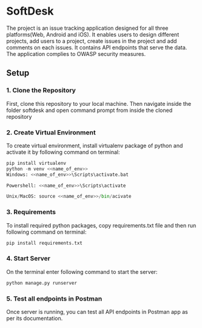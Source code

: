 # SoftDesk

The project is an issue tracking application designed for all three platforms(Web, Android and iOS). It enables users to design different projects, add users to a project, create issues in the project and add comments on each issues. It contains API endpoints that serve the data. The application complies to OWASP security measures.

## Setup

### 1. Clone the Repository

First, clone this repository to your local machine. Then navigate inside the folder softdesk and open command prompt from inside the cloned repository

### 2. Create Virtual Environment

To create virtual environment, install virtualenv package of python and activate it by following command on terminal:

```python
pip install virtualenv
python -m venv <<name_of_env>>
Windows: <<name_of_env>>\Scripts\activate.bat

Powershell: <<name_of_env>>\Scripts\activate

Unix/MacOS: source <<name_of_env>>/bin/acivate
```

### 3. Requirements

To install required python packages, copy requirements.txt file and then run following command on terminal:

```python
pip install requirements.txt
```

### 4. Start Server

On the terminal enter following command to start the server:

```python
python manage.py runserver
```

### 5. Test all endpoints in Postman

Once server is running, you can test all API endpoints in Postman app as per its documentation.
